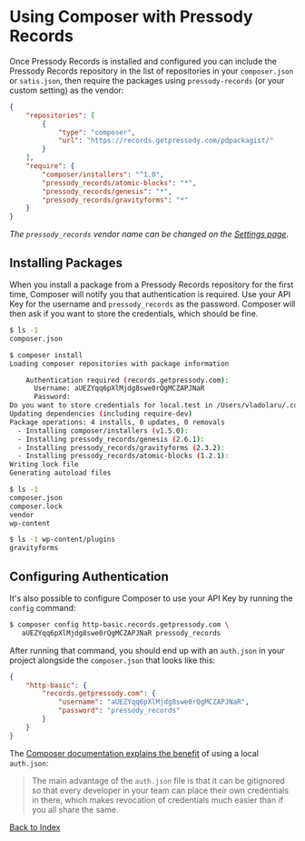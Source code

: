 # Using Composer with Pressody Records

Once Pressody Records is installed and configured you can include the Pressody Records repository in the list of repositories in your `composer.json` or `satis.json`, then require the packages using `pressody-records` (or your custom setting) as the vendor:

```json
{
	"repositories": [
		{
			"type": "composer",
			"url": "https://records.getpressody.com/pdpackagist/"
		}
	],
	"require": {
		"composer/installers": "^1.0",
		"pressody_records/atomic-blocks": "*",
		"pressody_records/genesis": "*",
		"pressody_records/gravityforms": "*"
	}
}
```

_The `pressody_records` vendor name can be changed on the [Settings page](settings.md)._

## Installing Packages

When you install a package from a Pressody Records repository for the first time, Composer will notify you that authentication is required. Use your API Key for the username and `pressody_records` as the password. Composer will then ask if you want to store the credentials, which should be fine.

```sh
$ ls -1
composer.json

$ composer install
Loading composer repositories with package information

    Authentication required (records.getpressody.com):
      Username: aUEZYqq6pXlMjdg8swe0rQgMCZAPJNaR
      Password:
Do you want to store credentials for local.test in /Users/vladolaru/.composer/auth.json ? [Yn] y
Updating dependencies (including require-dev)
Package operations: 4 installs, 0 updates, 0 removals
  - Installing composer/installers (v1.5.0):
  - Installing pressody_records/genesis (2.6.1):
  - Installing pressody_records/gravityforms (2.3.2):
  - Installing pressody_records/atomic-blocks (1.2.1):
Writing lock file
Generating autoload files

$ ls -1
composer.json
composer.lock
vendor
wp-content

$ ls -1 wp-content/plugins
gravityforms
```

## Configuring Authentication

It's also possible to configure Composer to use your API Key by running the `config` command:

```sh
$ composer config http-basic.records.getpressody.com \
   aUEZYqq6pXlMjdg8swe0rQgMCZAPJNaR pressody_records
```

After running that command, you should end up with an `auth.json` in your project alongside the `composer.json` that looks like this:

```json
{
    "http-basic": {
        "records.getpressody.com": {
            "username": "aUEZYqq6pXlMjdg8swe0rQgMCZAPJNaR",
            "password": "pressody_records"
        }
    }
}
```

The [Composer documentation explains the benefit](https://getcomposer.org/doc/articles/http-basic-authentication.md) of using a local `auth.json`:
 
> The main advantage of the `auth.json` file is that it can be gitignored so that every developer in your team can place their own credentials in there, which makes revocation of credentials much easier than if you all share the same.

[Back to Index](index.md)
